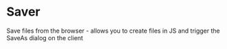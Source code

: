 Saver
=====

Save files from the browser - allows you to create files in JS and trigger the SaveAs dialog on the client
